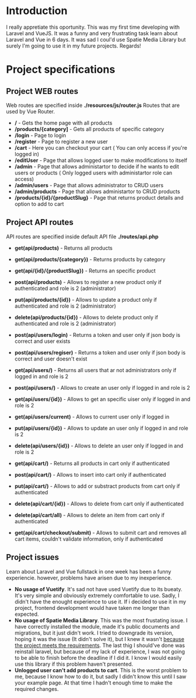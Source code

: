 # Introduction

I really appretiate this oportunity. This was my first time developing with Laravel and VueJS. It was a funny and very frustrating task learn about Laravel and Vue in 6 days. It was sad I coul'd use Spatie Media Library but surely I'm going to use it in my future projects. Regards!

# Project specifications

## Project WEB routes

Web routes are specified inside **./resources/js/router.js**
Routes that are used by Vue Router.

- **/** - Gets the home page with all products
- **/products/{category]** - Gets all products of specific category
- **/login** - Page to login
- **/register** - Page to register a new user
- **/cart** - Here you can checkout your cart ( You can only access if you're logged in)
- **/editUser** - Page that allows logged user to make modifications to itself
- **/admin** - Page that allows administartor to decide if he wants to edit users or products ( Only logged users with administartor role can access)
- **/admin/users** - Page that allows administrator to CRUD users
- **/admin/products** - Page that allows administartor to CRUD products
- **/products/{id}/{productSlug}** - Page that returns product details and option to add to cart

## Project API routes

API routes are specified inside default API file **./routes/api.php**

- **get(api/products)** - Returns all products
- **get(api/products/{category})** - Returns products by category
- **get(api/{id}/{productSlug})** - Returns an specific product
- **post(api/products)** - Allows to register a new product only if authenticated and role is 2 (administrator)
- **put(api/products/{id})** - Allows to update a product only if authenticated and role is 2 (administrator)
- **delete(api/products/{id})** - Allows to delete product only if authenticated and role is 2 (administrator)

- **post(api/users/login)** - Returns a token and user only if json body is correct and user exists
- **post(api/users/regiser)** - Returns a token and user only if json body is correct and user doesn't exist
- **get(api/users/)** - Returns all users that ar not administrators only if logged in and role is 2
- **post(api/users/)** - Allows to create an user only if logged in and role is 2
- **get(api/users/{id})** - Allows to get an specific uiser only if logged in and role is 2
- **get(api/users/current)** - Allows to current user only if logged in
- **put(api/users/{id})** - Allows to update an user only if logged in and role is 2
- **delete(api/users/{id})** - Allows to delete an user only if logged in and role is 2

- **get(api/cart/)** - Returns all products in cart only if authenticated
- **post(api/cart/)** - Allows to insert into cart only if authenticated
- **put(api/cart/)** - Allows to add or substract products from cart only if authenticated
- **delete(api/cart/{id})** - Allows to delete from cart only if authenticated
- **delete(api/cart/all)** - Allows to delete an item from cart only if authenticated
- **get(api/cart/checkout/submit)** - Allows to submit cart and removes all cart items, couldn't validate information, only if authenticated

## Project issues

Learn about Laravel and Vue fullstack in one week has been a funny experiencie. however, problems have arisen due to my inexperience.

- **No usage of Vuetify**. It's sad not have used Vuetify due to its bueaty. It's very simple and obviously extremely comfortable to use. Sadly, I didn't have the enought experience to use it. If i decided to use it in my project, frontend development would have taken me longer than expected.
- **No usage of Spatie Media Library**. This was the most frustating issue. I have correctly installed the module, made it's public documents and migrations, but it just didn't work. I tried to downgrade its version, hoping it was the issue (It didn't solve it), but I knew it wasn't [because the project meets the requirements](https://docs.spatie.be/laravel-medialibrary/v8/requirements/). The last thig I should've done was reinstall laravel, but because of my lack of experience, I was not going to be able to finish before the deadline if I did it. I know I would easily use this library if this problem haven't presented.
- **Unlogged user can't add products to cart**. This is the worst problem to me, because I know how to do it, but sadly I didn't know this until I saw your example page. At that time I hadn't enough time to make the required changes.